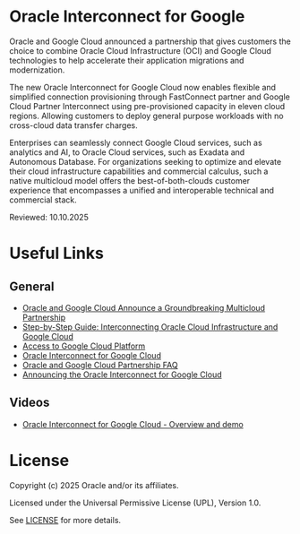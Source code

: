 # Oracle Interconnect for Google

Oracle and Google Cloud announced a partnership that gives customers the choice to combine Oracle Cloud Infrastructure (OCI) and Google Cloud technologies to help accelerate their application migrations and modernization. 

The new Oracle Interconnect for Google Cloud now enables flexible and simplified connection provisioning through FastConnect partner and Google Cloud Partner Interconnect using pre-provisioned capacity in eleven cloud regions. Allowing customers to deploy general purpose workloads with no cross-cloud data transfer charges.

Enterprises can seamlessly connect Google Cloud services, such as analytics and AI, to Oracle Cloud services, such as Exadata and Autonomous Database. For organizations seeking to optimize and elevate their cloud infrastructure capabilities and commercial calculus, such a native multicloud model offers the best-of-both-clouds customer experience that encompasses a unified and interoperable technical and commercial stack.
 
Reviewed: 10.10.2025
 
# Useful Links

## General

- [Oracle and Google Cloud Announce a Groundbreaking Multicloud Partnership](https://www.oracle.com/news/announcement/oracle-and-google-cloud-announce-groundbreaking-multicloud-partnership-2024-06-11/)
- [Step-by-Step Guide: Interconnecting Oracle Cloud Infrastructure and Google Cloud ](https://blogs.oracle.com/cloud-infrastructure/post/interconnecting-oci-google-cloud)
- [Access to Google Cloud Platform](https://docs.oracle.com/en-us/iaas/Content/Network/Concepts/access-to-google-cloud-platform.htm)
- [Oracle Interconnect for Google Cloud](https://www.oracle.com/cloud/google/interconnect/)
- [Oracle and Google Cloud Partnership FAQ ](https://www.oracle.com/cloud/google/interconnect/faq/)
- [Announcing the Oracle Interconnect for Google Cloud](https://blogs.oracle.com/cloud-infrastructure/post/announcing-oracle-interconnect-google-cloud)

## Videos 

- [Oracle Interconnect for Google Cloud - Overview and demo](https://youtu.be/YO659mMcoGA?si=dtwyc1V1LhHx8eE-)

# License
 
Copyright (c) 2025 Oracle and/or its affiliates.
 
Licensed under the Universal Permissive License (UPL), Version 1.0.
 
See [LICENSE](https://github.com/oracle-devrel/technology-engineering/blob/main/LICENSE) for more details.
